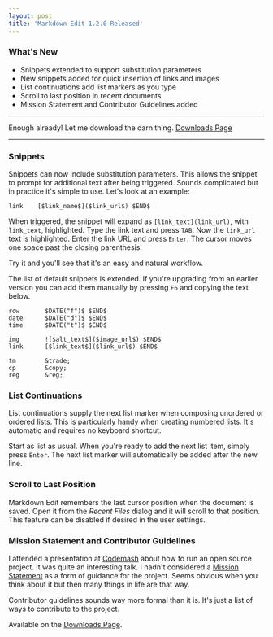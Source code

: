 ```yaml
---
layout: post  
title: 'Markdown Edit 1.2.0 Released'
---
```

### What's New

  - Snippets extended to support substitution parameters
  - New snippets added for quick insertion of links and images
  - List continuations add list markers as you type
  - Scroll to last position in recent documents
  - Mission Statement and Contributor Guidelines added

***
Enough already! Let me download the darn thing. [Downloads Page](http://mike-ward.net/downloads)
***

### Snippets

Snippets can now include substitution parameters. This allows the snippet to prompt for additional text after being triggered. Sounds complicated but in practice it's simple to use. Let's look at an example:

    link    [$link_name$]($link_url$) $END$
    
When triggered, the snippet will expand as `[link_text](link_url)`, with `link_text`, highlighted. Type the link text and press `TAB`. Now the `link_url` text is highlighted. Enter the link URL and press `Enter`. The cursor moves one space past the closing parenthesis. 

Try it and you'll see that it's an easy and natural workflow.

The list of default snippets is extended. If you're upgrading from an earlier version you can add them manually by pressing `F6` and copying the text below.

    row       $DATE("f")$ $END$
    date      $DATE("d")$ $END$
    time      $DATE("t")$ $END$

    img       ![$alt_text$]($image_url$) $END$
    link      [$link_text$]($link_url$) $END$

    tm        &trade;
    cp        &copy;
    reg       &reg;

### List Continuations

List continuations supply the next list marker when composing unordered or ordered lists. This is particularly handy when creating numbered lists. It's automatic and requires no keyboard shortcut. 

Start as list as usual. When you're ready to add the next list item, simply press `Enter`. The next list marker will automatically be added after the new line.

### Scroll to Last Position

Markdown Edit remembers the last cursor position when the document is saved. Open it from the *Recent Files* dialog and it will scroll to that position. This feature can be disabled if desired in the user settings.

### Mission Statement and Contributor Guidelines

I attended a presentation at [Codemash](http://codemash.org) about how to run an open source project. It was quite an interesting talk. I hadn't considered a [Mission Statement](https://github.com/mike-ward/Markdown-Edit/wiki/Mission-Statement,-Roadmap,-Contributor-Guidelines) as a form of guidance for the project. Seems obvious when you think about it but then many things in life are that way.

Contributor guidelines sounds way more formal than it is. It's just a list of ways to contribute to the project.

Available on the [Downloads Page](http://mike-ward.net/downloads).



